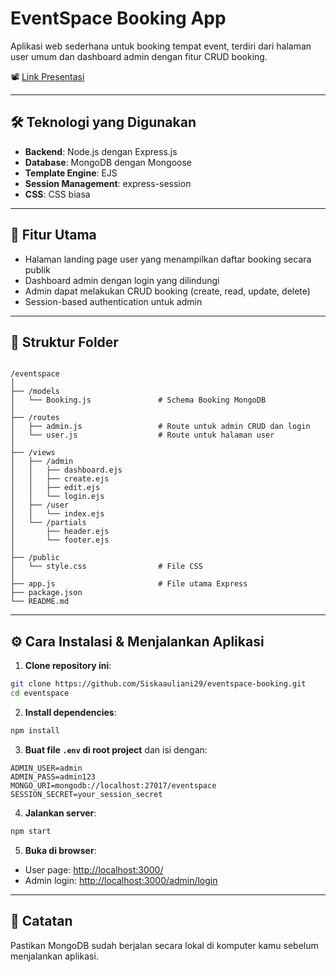 # EventSpace Booking App

Aplikasi web sederhana untuk booking tempat event, terdiri dari halaman user umum dan dashboard admin dengan fitur CRUD booking.

📽️ [Link Presentasi](https://youtu.be/WtOH4AigSUk)

---

## 🛠️ Teknologi yang Digunakan

- **Backend**: Node.js dengan Express.js  
- **Database**: MongoDB dengan Mongoose  
- **Template Engine**: EJS  
- **Session Management**: express-session  
- **CSS**: CSS biasa

---

## 🚀 Fitur Utama

- Halaman landing page user yang menampilkan daftar booking secara publik  
- Dashboard admin dengan login yang dilindungi  
- Admin dapat melakukan CRUD booking (create, read, update, delete)  
- Session-based authentication untuk admin

---

## 📁 Struktur Folder

```

/eventspace
│
├── /models
│   └── Booking.js               # Schema Booking MongoDB
│
├── /routes
│   ├── admin.js                 # Route untuk admin CRUD dan login
│   └── user.js                  # Route untuk halaman user
│
├── /views
│   ├── /admin
│   │   ├── dashboard.ejs
│   │   ├── create.ejs
│   │   ├── edit.ejs
│   │   └── login.ejs
│   ├── /user
│   │   └── index.ejs
│   └── /partials
│       ├── header.ejs
│       └── footer.ejs
│
├── /public
│   └── style.css                # File CSS
│
├── app.js                       # File utama Express
├── package.json
└── README.md

````

---

## ⚙️ Cara Instalasi & Menjalankan Aplikasi

1. **Clone repository ini**:

```bash
git clone https://github.com/Siskaauliani29/eventspace-booking.git
cd eventspace
````

2. **Install dependencies**:

```bash
npm install
```

3. **Buat file `.env` di root project** dan isi dengan:

```env
ADMIN_USER=admin
ADMIN_PASS=admin123
MONGO_URI=mongodb://localhost:27017/eventspace
SESSION_SECRET=your_session_secret
```

4. **Jalankan server**:

```bash
npm start
```

5. **Buka di browser**:

* User page: [http://localhost:3000/](http://localhost:3000/)
* Admin login: [http://localhost:3000/admin/login](http://localhost:3000/admin/login)

---

## 📝 Catatan

Pastikan MongoDB sudah berjalan secara lokal di komputer kamu sebelum menjalankan aplikasi.

```

